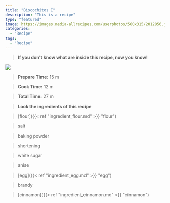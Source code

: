 ```yaml
---
title: "Biscochitos I"
description: "This is a recipe"
type: "featured"
image: https://images.media-allrecipes.com/userphotos/560x315/2012856.jpg
categories: 
  - "Recipe"
tags: 
  - "Recipe"
---
```



>**If you don't know what are inside this recipe, now you know!**

![](../images/Recipes-Banner.jpg)
> **Prepare Time:** 15 m


> **Cook Time:** 12 m


> **Total Time:** 27 m

> **Look the ingredients of this recipe**

> [flour]({{< ref "ingredient_flour.md" >}} "flour")

> salt

> baking powder

> shortening

> white sugar

> anise

> [egg]({{< ref "ingredient_egg.md" >}} "egg")

> brandy

> [cinnamon]({{< ref "ingredient_cinnamon.md" >}} "cinnamon")

